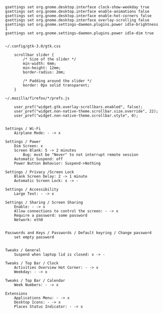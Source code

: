 
	gsettings set org.gnome.desktop.interface clock-show-weekday true
	gsettings set org.gnome.desktop.interface enable-animations false
	gsettings set org.gnome.desktop.interface enable-hot-corners false
	gsettings set org.gnome.desktop.interface overlay-scrolling false
	gsettings set org.gnome.settings-daemon.plugins.power idle-brightness 1
	gsettings set org.gnome.settings-daemon.plugins.power idle-dim true


	~/.config/gtk-3.0/gtk.css

		scrollbar slider {
			/* Size of the slider */
			min-width: 6mm;
			min-height: 12mm;
			border-radius: 2mm;

			/* Padding around the slider */
			border: 0px solid transparent;
		}

	~/.mozilla/firefox/*/prefs.js

		user_pref("widget.gtk.overlay-scrollbars.enabled", false);
		user_pref("widget.non-native-theme.scrollbar.size.override", 22);
		user_pref("widget.non-native-theme.scrollbar.style", 0);


	Settings / Wi-Fi
		Airplane Mode: - -> x

	Settings / Power
		Dim Screen: x
		Screen Blank: 5 -> 2 minutes
			Bug: must be "Never" to not interrupt remote session
		Automatic Suspend: off
		Power Button Behavior: Suspend->Nothing

	Settings / Privacy /Screen Lock
		Blank Screen Delay: 2 -> 1 minute
		Automatic Screen Lock: x -> -

	Settings / Accessibility
		Large Text: - -> x

	Settings / Sharing / Screen Sharing
		Enable: - -> x
		Allow connections to control the screen: - -> x
		Require a password: some password
		Network: eth0


	Passwords and Keys / Passwords / Default keyring / Change password
		set empty password
		
		
	Tweaks / General
		Suspend when laptop lid is closed: x -> -

	Tweaks / Top Bar / Clock
		Activities Overview Hot Corner: - -> x
		Weekday: - -> x

	Tweaks / Top Bar / Calendar
		Week Numbers: - -> x

	Extensions
		Applications Menu: - -> x
		Desktop Icons: - -> x
		Places Status Indicator: - -> x
